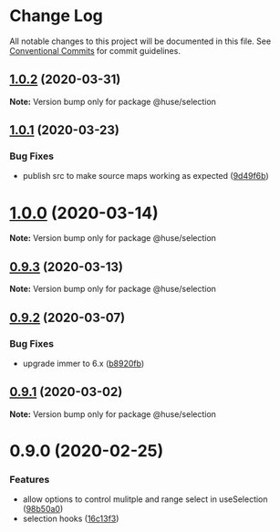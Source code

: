 # Change Log

All notable changes to this project will be documented in this file.
See [Conventional Commits](https://conventionalcommits.org) for commit guidelines.

## [1.0.2](https://github.com/ecomfe/react-hooks/compare/@huse/selection@1.0.1...@huse/selection@1.0.2) (2020-03-31)

**Note:** Version bump only for package @huse/selection





## [1.0.1](https://github.com/ecomfe/react-hooks/compare/@huse/selection@0.9.2...@huse/selection@1.0.1) (2020-03-23)


### Bug Fixes

* publish src to make source maps working as expected ([9d49f6b](https://github.com/ecomfe/react-hooks/commit/9d49f6b294a445c302f05da958c6e427e7eae669))





# [1.0.0](https://github.com/ecomfe/react-hooks/compare/@huse/selection@0.9.2...@huse/selection@1.0.0) (2020-03-14)

**Note:** Version bump only for package @huse/selection





## [0.9.3](https://github.com/ecomfe/react-hooks/compare/@huse/selection@0.9.2...@huse/selection@0.9.3) (2020-03-13)

**Note:** Version bump only for package @huse/selection





## [0.9.2](https://github.com/ecomfe/react-hooks/compare/@huse/selection@0.9.1...@huse/selection@0.9.2) (2020-03-07)


### Bug Fixes

* upgrade immer to 6.x ([b8920fb](https://github.com/ecomfe/react-hooks/commit/b8920fb67a14bd111b543efdcd58b67b8277ba46))





## [0.9.1](https://github.com/ecomfe/react-hooks/compare/@huse/selection@0.9.0...@huse/selection@0.9.1) (2020-03-02)

**Note:** Version bump only for package @huse/selection





# 0.9.0 (2020-02-25)


### Features

* allow options to control mulitple and range select in useSelection ([98b50a0](https://github.com/ecomfe/react-hooks/commit/98b50a046d72ca7bbe24ca00780d74addb2572ca))
* selection hooks ([16c13f3](https://github.com/ecomfe/react-hooks/commit/16c13f36abdff8055e2acd4880ebd8994ffcb64b))
